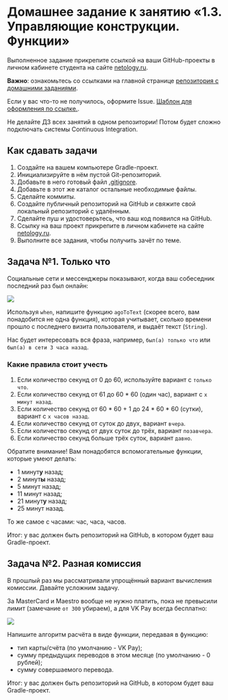 # Домашнее задание к занятию «1.3. Управляющие конструкции. Функции»

Выполненное задание прикрепите ссылкой на ваши GitHub-проекты в личном кабинете студента на сайте [netology.ru](https://netology.ru).

**Важно**: ознакомьтесь со ссылками на главной странице [репозитория с домашними заданиями](../README.md).

Если у вас что-то не получилось, оформите Issue. [Шаблон для оформления по ссылке.](../report-requirements.md).

Не делайте ДЗ всех занятий в одном репозитории! Потом будет сложно подключать системы Continuous Integration.

## Как сдавать задачи

1. Создайте на вашем компьютере Gradle-проект.
1. Инициализируйте в нём пустой Git-репозиторий.
1. Добавьте в него готовый файл [.gitignore](../.gitignore).
1. Добавьте в этот же каталог остальные необходимые файлы.
1. Сделайте коммиты.
1. Создайте публичный репозиторий на GitHub и свяжите свой локальный репозиторий с удалённым.
1. Сделайте пуш и удостоверьтесь, что ваш код появился на GitHub.
1. Ссылку на ваш проект прикрепите в личном кабинете на сайте [netology.ru](https://netology.ru).
1. Выполните все задания, чтобы получить зачёт по теме.

## Задача №1. Только что

Социальные сети и мессенджеры показывают, когда ваш собеседник последний раз был онлайн:

![](pic/tg-contacts.png)

Используя `when`, напишите функцию `agoToText` (скорее всего, вам понадобится не одна функция), которая учитывает, сколько времени прошло с последнего визита пользователя, и выдаёт текст (`String`).

Нас будет интересовать вся фраза, например, `был(а) только что` или `был(а) в сети 3 часа назад`.

### Какие правила стоит учесть
1. Если количество секунд от 0 до 60, используйте вариант с `только что`.
1. Если количество секунд от 61 до 60 * 60 (один час), вариант с `x минут назад`.
1. Если количество секунд от 60 * 60 + 1 до 24 * 60 * 60 (сутки), вариант с `x часов назад`.
1. Если количество секунд от суток до двух, вариант `вчера`.
1. Если количество секунд от двух суток до трёх, вариант `позавчера`.
1. Если количество секунд больше трёх суток, вариант `давно`.

Обратите внимание! Вам понадобятся вспомогательные функции, которые умеют делать:
* 1 минут**у** назад;
* 2 минут**ы** назад;
* 5 минут назад;
* 11 минут назад;
* 21 минут**у** назад;
* 25 минут назад.

То же самое с часами: час, часа, часов.

Итог: у вас должен быть репозиторий на GitHub, в котором будет ваш Gradle-проект.

## Задача №2. Разная комиссия

В прошлый раз мы рассматривали упрощённый вариант вычисления комиссии. Давайте усложним задачу. 

За MasterCard и Maestro вообще не нужно платить, пока не превысили лимит (замечание `от 300` убираем), а для VK Pay всегда бесплатно:

![](pic/vk-commission.png)

Напишите алгоритм расчёта в виде функции, передавая в функцию:
* тип карты/счёта (по умолчанию - VK Pay);
* сумму предыдущих переводов в этом месяце (по умолчанию - 0 рублей);
* сумму совершаемого перевода.

Итог: у вас должен быть репозиторий на GitHub, в котором будет ваш Gradle-проект.

